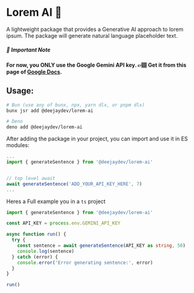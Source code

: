 # Lorem AI 🤖

A lightweight package that provides a Generative AI approach to lorem ipsum. The package will generate natural language placeholder text.

##### 📢 Important Note

**For now, you ONLY use the Google Gemini API key. 👉🏽 Get it from this page of [Google Docs](https://ai.google.dev/gemini-api/docs/api-key).**

## Usage:

```bash
# Bun (use any of bunx, npx, yarn dlx, or pnpm dlx)
bunx jsr add @deejaydev/lorem-ai

# Deno
deno add @deejaydev/lorem-ai
```

After adding the package in your project, you can import and use it in ES modules:

```ts
...
import { generateSentence } from '@deejaydev/lorem-ai'


// top level await
await generateSentence('ADD_YOUR_API_KEY_HERE', 7)
...

```

Heres a Full example you in a `ts` project

```ts
import { generateSentence } from '@deejaydev/lorem-ai'

const API_KEY = process.env.GEMINI_API_KEY

async function run() {
  try {
    const sentence = await generateSentence(API_KEY as string, 50)
    console.log(sentence)
  } catch (error) {
    console.error('Error generating sentence:', error)
  }
}

run()
```
